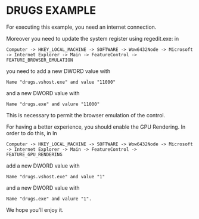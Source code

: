 DRUGS EXAMPLE
=================

For executing this example, you need an internet connection.

Moreover you need to update the system register using regedit.exe: in 

```
Computer -> HKEY_LOCAL_MACHINE -> SOFTWARE -> Wow6432Node -> Microsoft -> Internet Explorer -> Main -> FeatureControl -> FEATURE_BROWSER_EMULATION
```
you need to add a new DWORD value with 
```
Name "drugs.vshost.exe" and value "11000"
```
and a new DWORD value with 
```
Name "drugs.exe" and valure "11000"
```
This is necessary to permit the browser emulation of the control.

For having a better experience, you should enable the GPU Rendering. In order to do this, in In 
```
Computer -> HKEY_LOCAL_MACHINE -> SOFTWARE -> Wow6432Node -> Microsoft -> Internet Explorer -> Main -> FeatureControl -> FEATURE_GPU_RENDERING 
```
add a new DWORD value with 
```
Name "drugs.vshost.exe" and value "1" 
```
and a new DWORD value with 
```
Name "drugs.exe" and valure "1".
```

We hope you'll enjoy it.
